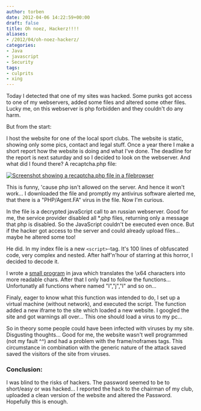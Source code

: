 ```yaml
---
author: torben
date: 2012-04-06 14:22:59+00:00
draft: false
title: Oh noez, Hackerz!!!!
aliases: 
- /2012/04/oh-noez-hackerz/
categories:
- Java
- javascript
- Security
tags:
- culprits
- xing
---
```


Today I detected that one of my sites was hacked. Some punks got access to one of my webservers, added some files and altered some other files. Lucky me, on this webserver is php forbidden and they couldn't do any harm.

But from the start:

I host the website for one of the local sport clubs. The website is static, showing only some pics, contact and legal stuff. Once a year there I make a short report how the website is doing and what I've done. The deadline for the report is next saturday and so I decided to look on the webserver. And what did I found there? A recaptcha.php file:

[![Screenshot showing a recaptcha.php file in a filebrowser](/images/2012-04-06-oh-noez-hackerz/little_bugger-300x40.png)
](/images/2012-04-06-oh-noez-hackerz/little_bugger.png)

This is funny, 'cause php isn't allowed on the server. And hence it won't work... I downloaded the file and promptly my antivirus software alerted me, that there is a "PHP/Agent.FA" virus in the file. Now I'm curious.

In the file is a decrypted javaScript call to an russian webserver. Good for me, the service provider disabled all *.php files, returning only a message that php is disabled. So the JavaScript couldn't be executed even once. But if the hacker got access to the server and could already upload files... maybe he altered some too!

He did. In my index file is a new `<script>`-tag. It's 100 lines of obfuscated code, very complex and nested. After half'n'hour of starring at this horror, I decided to decode it.

I wrote a [small program](/images/2012-04-06-oh-noez-hackerz/JavaScript-deObfuscator.zip) in java which translates the \x64 characters into more readable chars. After that I only had to follow the functions... Unfortunatly all functions where named "I","j","l" and so on...

Finaly, eager to know what this function was intended to do, I set up a virtual machine (without network), and executed the script. The function added a new iframe to the site which loaded a new website. I googled the site and got warnings all over... This one should load a virus to my pc...

So in theory some people could have been infected with viruses by my site. Disgusting thoughts... Good for me, the website wasn't well programmed (not my fault ^^) and had a problem with the frame/noframes tags. This circumstance in combination with the generic nature of the attack saved saved the visitors of the site from viruses.


### Conclusion:


I was blind to the risks of hackers. The password seemed to be to short/easy or was hacked... I reported the hack to the chairman of my club, uploaded a clean version of the website and altered the Password. Hopefully this is enough.
